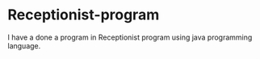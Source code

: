 # Receptionist-program
I have a done a program in Receptionist program  using java programming language.
